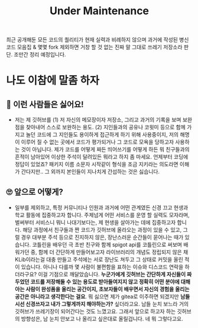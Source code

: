 <h1 align="center">Under Maintenance</h1><br />
<p>최근 공개해둔 모든 코드의 퀄리티가 현재 실력과 비례하지 않으며 과거에 작성된 병신코드 모음집 & 몇몇 fork 제외하면 거창 할 것 없는 진짜 말 그대로 쓰레기 저장소라 판단. 조만간 정리 예정입니다.</p>

# 나도 이참에 말좀 하자
## 🫠 이런 사람들은 싫어요!
- 저는 제 깃허브를 (1) 저 자신의 메모장이자 저장소, 그리고 과거의 기록을 보며 보완점을 찾아내어 스스로 보완하는 용도. (2) 지인들과의 공유나 코윗미 등으로 함께 가지고 놀던 코드에 그 지인들도 용이하게 접근하게 하기 위해 사용중이지, 저의 해명이 이루어 질 수 없는 곳에서 코드가 평가되거나 그 코드로 모욕을 당하고자 사용하는 것이 아닙니다. 제가 코드를 어떻게 짜든 띄어쓰기를 어떻게 하든 뭐 친구들과의 흔적이 남아있어 이상한 주석이 달려있든 뭐라고 하지 좀 마세요. 언제부터 코딩에 정답이 있었죠? 패키지 이름 소문자 시작같이 형식을 조금 지키라는 의도라면 이해가 간다지만.. 그 외까지 본인들이 지나치게 간섭하는 것은 싫습니다.

## 🙄 앞으로 어떻게?
- 일부를 제외하고, 특정 커뮤니티나 인원과 과거에 어떤 관계였든 신경 끄고 현생과 학교 활동에 집중하고자 합니다. 주제넘게 어떤 서비스를 운영 할 실력도 모자라며, 벌써부터 서비스니 뭐니 나대기보다는, 제 현생을 살아가는 데에 집중하고자 합니다. 해당 과정에서 친구들과 짠 코드가 깃허브에 올라오는 과정이 있을 수 있고, 그럴 경우 대부분 주석 등으로 진지하지 않은, 장난스러운 순간들이 묻어나는 때가 있습니다. 코틀린을 배우던 극 초반 친구와 함께 spigot api를 코틀린으로 써보며 배워가던 중, 함께 더 간단하게 만들어보고자 라이브러리의 개념도 정립되지 않은 채 KLib이라는걸 대충 만들고 주석에는 서로 장난도 쳐두고 그 상태로 커밋을 올린 적이 있습니다. 아니나 다를까 몇 사람이 불편함을 표하는 이슈와 디스코드 연락을 하더라구요? 이걸 기점으로 깨달았습니다. **누군가에게 깃허브는 간단하게 자신들이 짜두었던 코드를 저장해둘 수 있는 용도로 받아들여지지 않고 정확히 어떤 분야에 대해 아는 사람이 완성품을 올리는 공간이지, 초보자들이 배우면서 자신의 경험을 올리는 공간은 아니라고 생각한다는 걸요**. 뭐 싫으면 제가 gitea로 이주하면 되겠지만 **남들 시선 신경쓰자고 내가 그렇게까지 해야하는가?** 싶더라고요. 남들 눈치 보느라 거의 깃허브가 쓰레기장이 되어간다는 것도 느꼈고요. 그래서 앞으로 하고자 하는 깃허브의 방향성은, 남 눈치 안보고 나 올리고 싶은대로 올릴겁니다. 네 뭐 그렇다고요.
